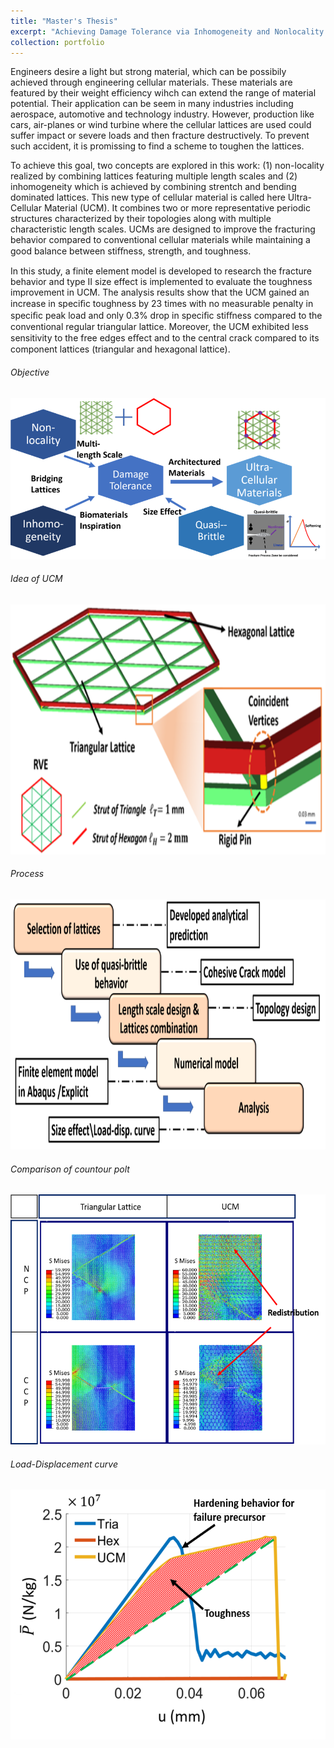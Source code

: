 ```yaml
---
title: "Master's Thesis"
excerpt: "Achieving Damage Tolerance via Inhomogeneity and Nonlocality through Ultra-Cellular Material<br/><img src='/images/UCMprototype.PNG'>"
collection: portfolio
---
```



Engineers desire a light but strong material, which can be possibily achieved through engineering cellular materials. These materials are featured by their weight efficiency wihch can extend the range of material potential. Their application can be seem in many industries including aerospace, automotive and technology industry.  However, production like cars, air-planes or wind turbine where the cellular lattices are used could suffer impact or severe loads and then fracture destructively. To prevent such accident, it is promissing to find a scheme to toughen the lattices.        

To achieve this goal, two concepts are explored in this work: (1) non-locality realized by combining lattices featuring multiple length scales and (2) inhomogeneity which is achieved by combining strentch and bending dominated lattices. This new type of cellular material is called here Ultra-Cellular Material (UCM). It combines two or more representative periodic structures characterized by their topologies along with multiple characteristic length scales. UCMs are designed to improve the fracturing behavior compared to conventional cellular materials while maintaining a good balance between stiﬀness, strength, and toughness. 

In this study, a finite element model is developed to research the fracture behavior and type II size effect is implemented to evaluate the toughness improvement in UCM. The analysis results show that the UCM gained an increase in speciﬁc toughness by 23 times with no measurable penalty in speciﬁc peak load and only 0.3% drop in speciﬁc stiﬀness compared to the conventional regular triangular lattice. Moreover, the UCM exhibited less sensitivity to the free edges eﬀect and to the central crack compared to its component lattices (triangular and hexagonal lattice).    

<h6>Objective</h6>
<img src='/images/ObjectiveUCM.png'>
<h6>Idea of UCM</h6>
<img src='/images/idea_of_UCM.png' width="600" height="400" />
<h6>Process</h6>
<img src='/images/processUCM.png' width="600" height="400" />
<h6>Comparison of countour polt </h6>
<img src='/images/contourplotUCM.png' width="600" height="400" />
<h6>Load-Displacement curve</h6>
<img src='/images/LoadDispUCM.png' width="600" height="400" />
